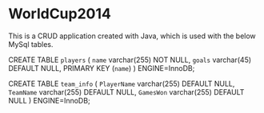 WorldCup2014
============

This is a CRUD application created with Java, which is used with the below MySql tables.

CREATE TABLE `players` (
  `name` varchar(255) NOT NULL,
  `goals` varchar(45) DEFAULT NULL,
  PRIMARY KEY (`name`)
) ENGINE=InnoDB;

CREATE TABLE `team_info` (
  `PlayerName` varchar(255) DEFAULT NULL,
  `TeamName` varchar(255) DEFAULT NULL,
  `GamesWon` varchar(255) DEFAULT NULL
) ENGINE=InnoDB;
